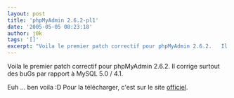 ```yaml
---
layout: post
title: 'phpMyAdmin 2.6.2-pl1'
date: '2005-05-05 08:23:18'
author: j0k
tags: '[]'
excerpt: "Voila le premier patch correctif pour phpMyAdmin 2.6.2.   Il corrige surtout des buGs par rapport à MySQL 5.0 / 4.1.  \n  \nEuh ... ben voila :D   Pour la télécharger, c'est sur le site [officiel](http://www.phpmyadmin.net/home_page/downloads.php#2.6.2-pl1)."
---
```


Voila le premier patch correctif pour phpMyAdmin 2.6.2.   Il corrige surtout des buGs par rapport à MySQL 5.0 / 4.1.

Euh ... ben voila :D   Pour la télécharger, c'est sur le site [officiel](http://www.phpmyadmin.net/home_page/downloads.php#2.6.2-pl1).
